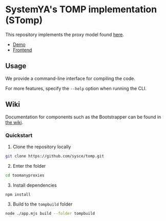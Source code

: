 # SystemYA's TOMP implementation (STomp)

This repository implements the proxy model found [here](https://github.com/tomphttp/specifications/blob/master/ProxyModel.md).

- [Demo](https://tomp.sys32.dev/)
- [Frontend](https://github.com/sysce/tomp-demo)

## Usage

We provide a command-line interface for compiling the code.

For more features, specify the `--help` option when running the CLI.

## Wiki

Documentation for components such as the Bootstrapper can be found in [the wiki](https://github.com/sysce/tomp/wiki).

### Quickstart

1. Clone the repository locally

```sh
git clone https://github.com/sysce/tomp.git
```

2. Enter the folder

```sh
cd toomanyproxies
```

3. Install dependencies

```sh
npm install
```

3. Build to the `tompbuild` folder

```sh
node ./app.mjs build --folder tompbuild
```
